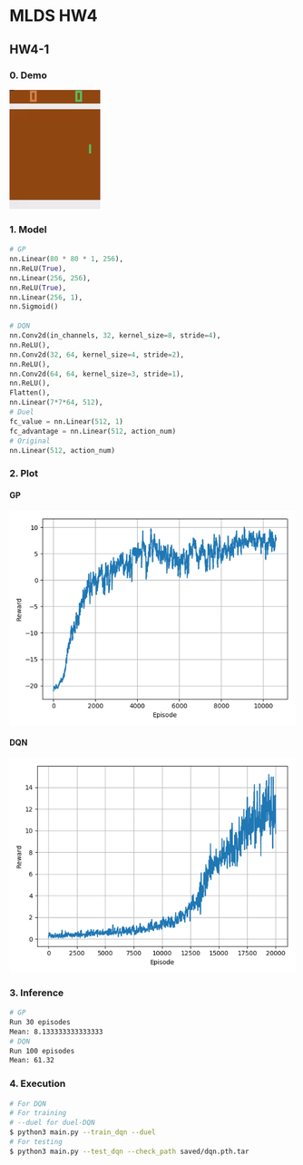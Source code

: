 # MLDS HW4

## HW4-1
### 0. Demo
<img src="assets/4-1-demo.gif">

### 1. Model
```python
# GP
nn.Linear(80 * 80 * 1, 256),
nn.ReLU(True),
nn.Linear(256, 256),
nn.ReLU(True),
nn.Linear(256, 1),
nn.Sigmoid()

# DQN
nn.Conv2d(in_channels, 32, kernel_size=8, stride=4),
nn.ReLU(),
nn.Conv2d(32, 64, kernel_size=4, stride=2),
nn.ReLU(),
nn.Conv2d(64, 64, kernel_size=3, stride=1),
nn.ReLU(),
Flatten(),
nn.Linear(7*7*64, 512),
# Duel
fc_value = nn.Linear(512, 1)
fc_advantage = nn.Linear(512, action_num)
# Original
nn.Linear(512, action_num)
```
### 2. Plot

#### GP
<img src="assets/4-1-plot.png">

#### DQN
<img src="plot/duel_dqn.png">

### 3. Inference

```Bash
# GP
Run 30 episodes
Mean: 8.133333333333333
# DQN
Run 100 episodes 
Mean: 61.32
```

### 4. Execution

```bash
# For DQN
# For training
# --duel for duel-DQN
$ python3 main.py --train_dqn --duel
# For testing
$ python3 main.py --test_dqn --check_path saved/dqn.pth.tar
```
